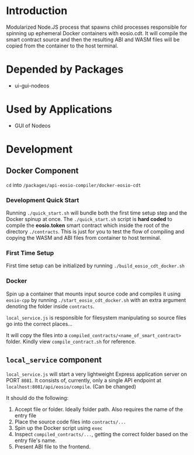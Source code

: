 # Introduction
Modularized Node.JS process that spawns child processes responsible for spinning up ephemeral Docker containers with eosio.cdt. It will compile the smart contract source and then the resulting ABI and WASM files will be copied from the container to the host terminal. 

# Depended by Packages
* ui-gui-nodeos

# Used by Applications
* GUI of Nodeos

# Development

## Docker Component

`cd` into `/packages/api-eosio-compiler/docker-eosio-cdt`

### Development Quick Start

Running `./quick_start.sh` will bundle both the first time setup step and the Docker spinup at once.
The `./quick_start.sh` script is **hard coded** to compile the **eosio.token** smart contract which inside the root of the directory `./contracts`. This is just for you to test the flow of compiling and copying the WASM and ABI files from container to host terminal. 

### First Time Setup

First time setup can be initialized by running `./build_eosio_cdt_docker.sh`

### Docker 

Spin up a container that mounts input source code and compiles it using `eosio-cpp` by running `./start_eosio_cdt_docker.sh` with an extra argument denoting the folder inside `contracts`.

`local_service.js` is responsible for filesystem manipulating so source files go into the correct places...

It will copy the files into a `compiled_contracts/<name_of_smart_contract>` folder. Kindly view `compile_contract.sh` for reference.

## `local_service` component

`local_service.js` will start a very lightweight Express application server on PORT `8081`. It consists of, currently, only a single API endpoint at `localhost:8081/api/eosio/compile`. (Can be changed)

It should do the following:
1. Accept file or folder. Ideally folder path. Also requires the name of the entry file
2. Place the source code files into `contracts/...`
3. Spin up the Docker script using `exec`
4. Inspect `compiled_contracts/...`, getting the correct folder based on the entry file's name. 
5. Present ABI file to the frontend.
